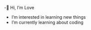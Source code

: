 -👋 Hi, I’m Love
- I’m interested in learning new things
- I’m currently learning about coding



<!---
Ishemalove/Ishemalove is a ✨ special ✨ repository because its `README.md` (this file) appears on your GitHub profile.
You can click the Preview link to take a look at your changes.
--->
